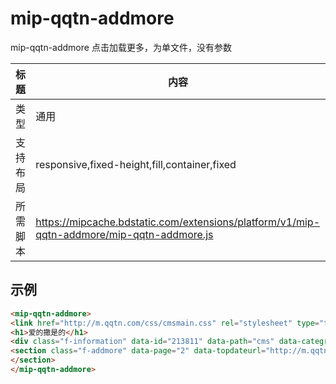 # mip-qqtn-addmore

mip-qqtn-addmore 点击加载更多，为单文件，没有参数

标题|内容
----|----
类型|通用
支持布局|responsive,fixed-height,fill,container,fixed
所需脚本|https://mipcache.bdstatic.com/extensions/platform/v1/mip-qqtn-addmore/mip-qqtn-addmore.js

## 示例

```html
<mip-qqtn-addmore>
<link href="http://m.qqtn.com/css/cmsmain.css" rel="stylesheet" type="text/css">
<h1>爱的撒是的</h1>
<div class="f-information" data-id="213811" data-path="cms" data-categroyId="43" data-rootid="2" data-CommentTpye="0" data-Username="qcx" data-Type="1" data-DateTime="2017/11/6 10:22:00"></div>
<section class="f-addmore" data-page="2" data-topdateurl="http://m.qqtn.com/app/NewResInfo.json">
</section>
</mip-qqtn-addmore>
```





